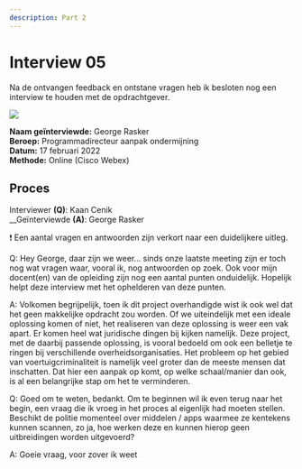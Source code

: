 ```yaml
---
description: Part 2
---
```


# Interview 05

Na de ontvangen feedback en ontstane vragen heb ik besloten nog een interview te houden met de opdrachtgever.

![](<../../.gitbook/assets/image (16).png>)

**Naam geïnterviewde:** George Rasker \
**Beroep:** Programmadirecteur aanpak ondermijning \
**Datum:** 17 februari 2022\
**Methode:** Online (Cisco Webex)

## Proces

Interviewer **(Q)**: Kaan Cenik \
__Geïnterviewde **(A)**: George Rasker

❗ Een aantal vragen en antwoorden zijn verkort naar een duidelijkere uitleg.

Q: Hey George, daar zijn we weer... sinds onze laatste meeting zijn er toch nog wat vragen waar, vooral ik, nog antwoorden op zoek. Ook voor mijn docent(en) van de opleiding zijn nog een aantal punten onduidelijk. Hopelijk helpt deze interview met het ophelderen van deze punten.

A: Volkomen begrijpelijk, toen ik dit project overhandigde wist ik ook wel dat het geen makkelijke opdracht zou worden. Of we uiteindelijk met een ideale oplossing komen of niet, het realiseren van deze oplossing is weer een vak apart. Er komen heel wat juridische dingen bij kijken namelijk. Deze project, met de daarbij passende oplossing, is vooral bedoeld om ook een belletje te ringen bij verschillende overheidsorganisaties. Het probleem op het gebied van voertuigcriminaliteit is namelijk veel groter dan de meeste mensen dat inschatten. Dat hier een aanpak op komt, op welke schaal/manier dan ook, is al een belangrijke stap om het te verminderen.

Q: Goed om te weten, bedankt. Om te beginnen wil ik even terug naar het begin, een vraag die ik vroeg in het proces al eigenlijk had moeten stellen. Beschikt de politie momenteel over middelen / apps waarmee ze kentekens kunnen scannen, zo ja, hoe werken deze en kunnen hierop geen uitbreidingen worden uitgevoerd?

A: Goeie vraag, voor zover ik weet&#x20;
